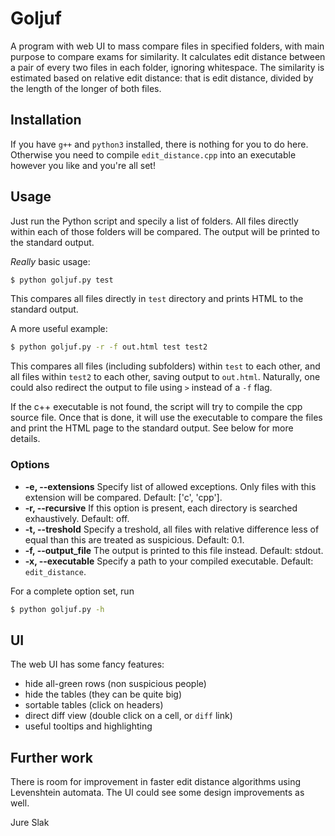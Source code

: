 # Goljuf
A program with web UI to mass compare files in specified folders, with main purpose to compare exams
for similarity. It calculates edit distance between a pair of every two files in each folder,
ignoring whitespace. The similarity is estimated based on relative edit distance: that is edit
distance, divided by the length of the longer of both files.

## Installation
If you have `g++` and `python3` installed, there is nothing for you to do here.
Otherwise you need to compile `edit_distance.cpp` into an executable however you like
and you're all set!

## Usage

Just run the Python script and specily a list of folders. All files directly within each of those
folders will be compared. The output will be printed to the standard output.

_Really_ basic usage:
```bash
$ python goljuf.py test
```
This compares all files directly in `test` directory and prints HTML to the standard output.

A more useful example:
```bash
$ python goljuf.py -r -f out.html test test2
```
This compares all files (including subfolders) within `test` to each other, and all files within
`test2` to each other, saving output to `out.html`. Naturally, one could also redirect the output to
file using `>` instead of a `-f` flag.

If the c++ executable is not found, the script will try to compile the cpp source file. Once that is
done, it will use the executable to compare the files and print the HTML page to the standard
output. See below for more details.

### Options

* **-e, --extensions** Specify list of allowed exceptions. Only files with this extension will be
  compared. Default: ['c', 'cpp'].
* **-r, --recursive** If this option is present, each directory is searched exhaustively. Default:
  off.
* **-t, --treshold** Specify a treshold, all files with relative difference less of equal than this
  are treated as suspicious. Default: 0.1.
* **-f, --output_file** The output is printed to this file instead. Default: stdout.
* **-x, --executable** Specify a path to your compiled executable. Default: `edit_distance`.

For a complete option set, run

```bash
$ python goljuf.py -h

```

## UI
The web UI has some fancy features:
* hide all-green rows (non suspicious people)
* hide the tables (they can be quite big)
* sortable tables (click on headers)
* direct diff view (double click on a cell, or `diff` link)
* useful tooltips and highlighting

## Further work
There is room for improvement in faster edit distance algorithms using Levenshtein automata.
The UI could see some design improvements as well.

Jure Slak
